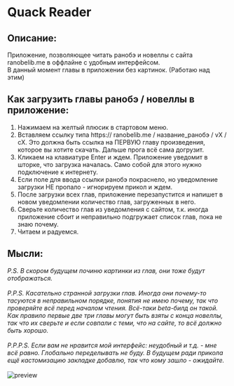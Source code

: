 # Quack Reader

## Описание:
Приложение, позволяющее читать ранобэ и новеллы с сайта ranobelib.me в оффлайне с удобным интерфейсом.
<br />
В данный момент главы в приложении без картинок. (Работаю над этим)

## Как загрузить главы ранобэ / новеллы в приложение:
1. Нажимаем на желтый плюсик в стартовом меню.
2. Вставляем ссылку типа https:// ranobelib.me / название_ранобэ / vX / cX. Это должна быть ссылка на ПЕРВУЮ главу произведения, которое вы хотите скачать. Дальше прога всё сама догрузит.
3. Кликаем на клавиатуре Enter и ждем. Приложение уведомит в шторке, что загрузка началась. Само собой для этого нужно подключение к интернету.
4. Если поле для ввода ссылки ранобэ покраснело, но уведомление загрузки НЕ пропало - игнорируем прикол и ждем.
5. После загрузки всех глав, приложение перезапустится и напишет в новом уведомлении количество глав, загруженных в него.
6. Сверьте количество глав из уведомления с сайтом, т.к. иногда приложение сбоит и неправильно подгружает список глав, пока не знаю почему.
7. Читаем и радуемся.

## Мысли:
*P.S. В скором будущем починю картинки из глав, они тоже будут отображаться.*
<br /><br />
*P.P.S. Касательно странной загрузки глав. Иногда они почему-то тасуются в неправильном порядке, понятия не имею почему, так что проверяйте всё перед началом чтения. Всё-таки beta-билд он такой. Как правило первые две три главы могут быть взяты с конца новеллы, так что их сверьте и если совпали с теми, что на сайте, то всё должно быть хорошо.*
<br /><br />
*P.P.P.S. Если вам не нравится мой интерфейс: неудобный и т.д. - мне всё равно. Глобально переделывать не буду. В будущем ради прикола ещё кастомизацию закладке добавлю, так что кому зашло - ожидайте.*
<br /><br />
![preview](https://github.com/supchyan/QuackReader/assets/123704468/f53e3ba5-0188-4b01-a40f-7c2f6143b094)
